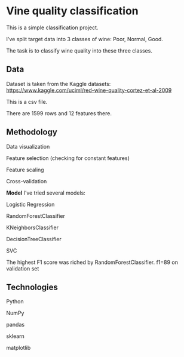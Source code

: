# Vine quality classification

This is a simple classification project. 

I've split target data into 3 classes of wine: Poor, Normal, Good.

The task is to classify wine quality into these three classes.


## Data
Dataset is taken from the Kaggle datasets: https://www.kaggle.com/uciml/red-wine-quality-cortez-et-al-2009

This is a csv file.

There are 1599 rows and 12 features there.


## Methodology
Data visualization

Feature selection (checking for constant features)

Feature scaling

Cross-validation 


**Model**
I’ve tried several models:

Logistic Regression

RandomForestClassifier

KNeighborsClassifier

DecisionTreeClassifier

SVC

The highest F1 score was riched by RandomForestClassifier. f1=89 on validation set


## Technologies
Python

NumPy

pandas

sklearn

matplotlib
